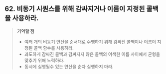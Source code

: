 ## 62. 비동기 시퀀스를 위해 감싸지거나 이름이 지정된 콜백을 사용하라.
> __기억할 점__
> * 여러 개의 비동기 연산을 순서대로 수행하기 위해 감싸진 콜백이나 이름이 지정된 콜백 함수를 사용하라.
> * 과도하게 감싸진 콜백과 감싸지지 않은 콜백의 어색한 이름 사이에서 균형을 맞추기 위해 노력하라.
> * 동시에 실행될수 있는 연산을 순차 실행하지 마라.